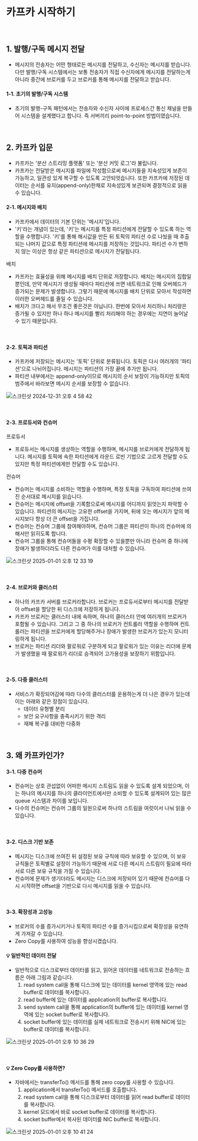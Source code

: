 # 카프카 시작하기

<br>

## 1. 발행/구독 메시지 전달

- 메시지의 전송자는 어떤 형태로든 메시지를 전달하고, 수신자는 메시지를 받습니다. 다만 발행/구독 시스템에서는 보통 전송자가 직접 수신자에게 메시지를 전달하는게 아니라 중간에 브로커를 두고 브로커를 통해 메시지를 전달하고 받습니다.

#### 1-1. 초기의 발행/구독 시스템

- 초기의 발행-구독 패턴에서는 전송자와 수신자 사이에 프로세스간 통신 채널을 만들어 시스템을 설계했다고 합니다. 즉 서버끼리 point-to-point 방법이였습니다.

<br>

## 2. 카프카 입문

- 카프카는 '분산 스트리밍 플랫폼' 또는 '분산 커밋 로그'라 불립니다.
- 카프카는 전달받은 메시지를 파일에 작성함으로써 메시지들을 지속성있게 보존이 가능하고, 일관성 있게 복구할 수 있도록 고안되엇습니다. 또한 카프카에 저장된 데이터는 순서를 유지(append-only)한채로 지속성있게 보관되며 결정적으로 읽을 수 있습니다.

#### 2-1. 메시지와 배치

- 카프카에서 데이터의 기본 단위는 '메시지'입니다.
- '키'라는 개념이 있는데, '키'는 메시지를 특정 파티션에게 전달할 수 있도록 하는 역할을 수행합니다. '키'를 통해 해시값을 만든 뒤 토픽의 파티션 수로 나눴을 때 추출되는 나머지 값으로 특정 파티션에 메시지를 저장하는 것입니다. 파티션 수가 변하지 않는 이상은 항상 같은 파티션으로 메시지가 전달됩니다.

배치

- 카프카는 효율성을 위해 메시지를 배치 단위로 저장합니다. 배치는 메시지의 집합일 뿐인데, 만약 메시지가 생성될 때마다 파티션에 쓰면 네트워크로 인해 오버헤드가 증가되는 문제가 발생합니다. 그렇기 때문에 메시지를 배치 단위로 모아서 작성하면 이러한 오버헤드를 줄일 수 있습니다.
- 배치가 크다고 해서 무조건 좋은것은 아닙니다. 한번에 모아서 처리하니 처리량은 증가될 수 있지만 하나 하나 메시지를 빨리 처리해야 하는 경우에는 지연이 늘어날 수 있기 때문입니다.

<br>

#### 2-2. 토픽과 파티션

- 카프카에 저장되는 메시지는 '토픽' 단위로 분류됩니다. 토픽은 다시 여러개의 '파티션'으로 나뉘어집니다. 메시지는 파티션의 가장 끝에 추가만 됩니다.
- 파티션 내부에서는 append-only이므로 메시지의 순서 보장이 가능하지만 토픽의 범주에서 바라보면 메시지 순서를 보장할 수 없습니다. 

![스크린샷 2024-12-31 오후 4 58 42](https://github.com/user-attachments/assets/d564d3f2-4029-4070-a1f9-50bfc5ea85f8)

<br>

#### 2-3. 프로듀서와 컨슈머

프로듀서

- 프로듀서는 메시지를 생상하는 역할을 수행하며, 메시지를 브로커에게 전달하게 됩니다. 메시지를 토픽에 속한 파티션에게 라운드 로빈 기법으로 고르게 전달할 수도 있지만 특정 파티션에게만 전달할 수도 있습니다.

컨슈머

- 컨슈머는 메시지를 소비하는 역할을 수행하며, 특정 토픽을 구독하여 파티션에 쓰여진 순서대로 메시지를 읽습니다.
- 컨슈머는 메시지에 offset을 기록함으로써 메시지를 어디까지 읽엇는지 파악할 수 있습니다. 파티션의 메시지는 고유한 offset을 가지며, 뒤에 오는 메시지가 앞의 메시지보다 항상 더 큰 offset을 가집니다.
- 컨슈머는 컨슈머 그룹에 참여해야하며, 컨슈머 그룹은 파티션이 하나의 컨슈머에 의해서만 읽히도록 합니다.
- 컨슈머 그룹을 통해 컨슈머들을 수평 확장할 수 있을뿐만 아니라 컨슈머 중 하나에 장애가 발생하더라도 다른 컨슈머가 이를 대처할 수 있습니다.

![스크린샷 2025-01-01 오후 12 33 19](https://github.com/user-attachments/assets/2ecf52d4-749a-4a98-8d5f-4ad411fed456)

<br>

#### 2-4. 브로커와 클러스터

- 하나의 카프카 서버를 브로커라합니다. 브로커는 프로듀서로부터 메시지를 전달받아 offset을 할당한 뒤 디스크에 저장하게 됩니다.
- 카프카 브로커는 클러스터 내에 속하며, 하나의 클러스터 안에 여러개의 브로커가 포함될 수 있습니다. 그리고 그 중 하나의 브로커가 컨트롤러 역할을 수행하며 컨트롤러는 파티션을 브로커에게 할당해주거나 장애가 발생한 브로커가 있는지 모니터링하게 됩니다.
- 브로커는 파티션 리더와 팔로워로 구분하게 되고 팔로워가 있는 이유는 리더에 문제가 발생했을 때 팔로워가 리더로 승격되어 고가용성을 보장하기 위함입니다.

<br>

#### 2-5. 다중 클러스터

- 서비스가 확장되어감에 따라 다수의 클러스터를 운용하는게 더 나은 경우가 있는데 이는 아래와 같은 장점이 있습니다.
  - 데이터 유형별 분리
  - 보안 요구사항을 충족시키기 위한 격리
  - 재해 복구를 대비한 다중화

<br>

## 3. 왜 카프카인가?

#### 3-1. 다중 컨슈머

- 컨슈머는 상호 관섭없이 어떠한 메시지 스트림도 읽을 수 있도록 설계 되었으며, 이는 하나의 메시지를 하나의 클라이언트에서만 소비할 수 있도록 설계되어 있는 많은 queue 시스템과 차이를 보입니다.
- 다수의 컨슈머는 컨슈머 그룹의 일원으로써 하나의 스트림을 여럿이서 나눠 읽을 수 있습니다.

<br>

#### 3-2. 디스크 기반 보존

- 메시지는 디스크에 쓰여진 뒤 설정된 보유 규칙에 따라 보유할 수 있으며, 이 보유 규칙들은 토픽별로 설정이 가능하기 때문에 서로 다른 메시지 스트림이 필요에 따라 서로 다른 보유 규칙을 가질 수 있습니다.
- 컨슈머에 문제가 생기더라도 메시지는 디스크에 저장되어 있기 때문에 컨슈머를 다시 시작하면 offset을 기반으로 다시 메시지를 읽을 수 있습니다.

<br>

#### 3-3. 확장성과 고성능 

- 브로커의 수를 증가시키거나 토픽의 파티션 수를 증가시킴으로써 확장성을 유연하게 가져갈 수 있습니다.
- Zero Copy를 사용하여 성능을 향상시켰습니다.

#### 💡 일반적인 데이터 전달

- 일반적으로 디스크로부터 데이터를 읽고, 읽어온 데이터를 네트워크로 전송하는 흐름은 아래 그림과 같습니다.
  1. read system call을 통해 디스크에 있는 데이터를 kernel 영역에 있는 read buffer로 데이터를 복사합니다.
  2. read buffer에 있는 데이터를 application의 buffer로 복사합니다.
  3. send system call을 통해 application의 buffer에 있는 데이터를 kernel 영역에 있는 socket buffer로 복사합니다.
  4. socket buffer에 있는 데이터를 실제 네트워크로 전송시키 위해 NIC에 있는 buffer로 데이터를 복사합니다.

![스크린샷 2025-01-01 오후 10 36 29](https://github.com/user-attachments/assets/71f47f81-aa87-4c03-80f5-8bb26b59ef53)

<br>

#### 💡 Zero Copy를 사용하면?

- 자바에서는 transferTo() 메서드를 통해 zero copy를 사용할 수 있습니다.
  1. application에서 transferTo() 메서드를 호출합니다.
  2. read system call을 통해 디스크로부터 데이터를 읽어 read buffer로 데이터를 복사합니다.
  3. kernel 모드에서 바로 socket buffer로 데이터를 복사합니다.
  4. socket buffer에서 복사된 데이터를 NIC buffer로 복사합니다.

![스크린샷 2025-01-01 오후 10 41 24](https://github.com/user-attachments/assets/db3ff5c4-a3bd-4798-b221-620779c366fd)


